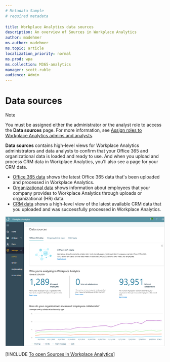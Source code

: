 ```yaml
---
# Metadata Sample
# required metadata

title: Workplace Analytics data sources
description: An overview of Sources in Workplace Analytics 
author: madehmer
ms.author: madehmer
ms.topic: article
localization_priority: normal 
ms.prod: wpa
ms.collection: M365-analytics
manager: scott.ruble
audience: Admin
---
```


# Data sources

>[!Note]
>You must be assigned either the administrator or the analyst role to access the **Data sources** page. For more information, see [Assign roles to Workplace Analytics admins and analysts](../setup/assign-roles-to-wpa-admins.md).

**Data sources** contains high-level views for Workplace Analytics administrators and data analysts to confirm that your Office 365 and organizational data is loaded and ready to use. And when you upload and process CRM data in Workplace Analytics, you'll also see a page for your CRM data.

* [Office 365 data](office-365-data.md) shows the latest Office 365 data that's been uploaded and processed in Workplace Analytics.
* [Organizational data](organizational-data.md) shows information about employees that your company provides to Workplace Analytics through uploads or organizational (HR) data.
* [CRM data](crm-data.md) shows a high-level view of the latest available CRM data that you uploaded and was successfully processed in Workplace Analytics.

![Sources](../images/WpA/Use/sources-o365.png)

[!INCLUDE [To open Sources in Workplace Analytics](../includes/to-open-wpa-sources.md)]
